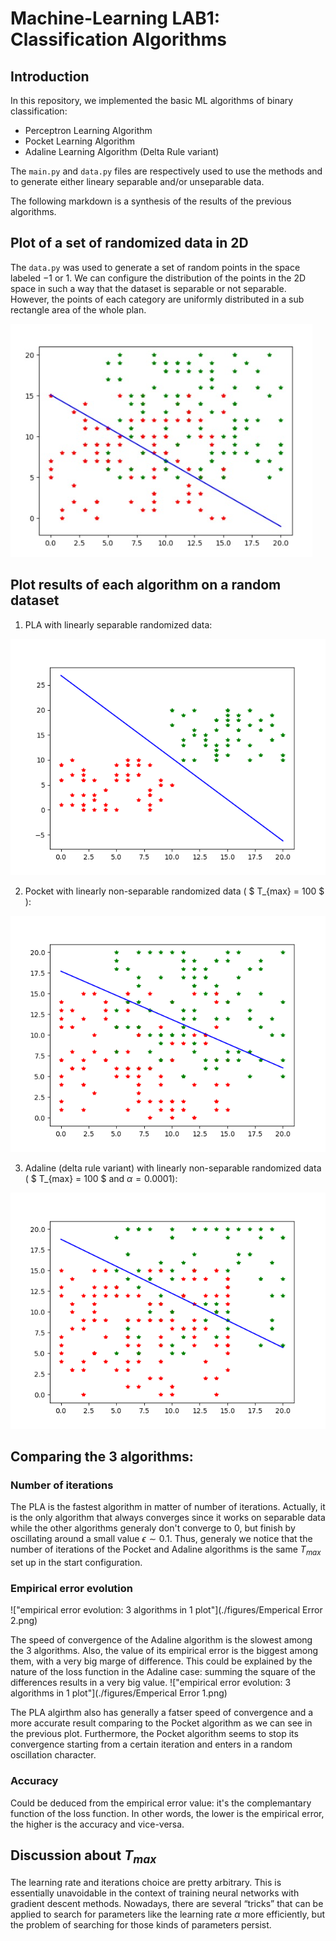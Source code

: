 # Machine-Learning LAB1: Classification Algorithms

## Introduction

In this repository, we implemented the basic ML algorithms of binary classification:

- Perceptron Learning Algorithm
- Pocket Learning Algorithm
- Adaline Learning Algorithm (Delta Rule variant)

The ```main.py``` and ```data.py``` files are respectively used to use the methods and to generate either lineary separable and/or unseparable data.

The following markdown is a synthesis of the results of the previous algorithms.

## Plot of a set of randomized data in 2D
The ```data.py``` was used to generate a set of random points in the space labeled $-1$ or $1$. We can configure the distribution of the points in the 2D space in such a way that the dataset is separable or not separable. However, the points of each category are uniformly distributed in a sub rectangle area of the whole plan.

!["a set of non separable data in 2D"](./figures/dataset.png)

## Plot results of each algorithm on a random dataset

1. PLA with linearly separable randomized data:

!["PLA results"](./figures/PLA.png)

2. Pocket with linearly non-separable randomized data ( $ T_{max} = 100 $ ):
 
!["Pocket"](./figures/pocket.png)

3. Adaline (delta rule variant) with linearly non-separable randomized data ( $ T_{max} = 100 $ and $\alpha = 0.0001$):

!["Adaline: delta rule"](./figures/adaline.png)

## Comparing the 3 algorithms:
### Number of iterations
The PLA is the fastest algorithm in matter of number of iterations. Actually, it is the only algorithm that always converges since it works on separable data while the other algorithms generaly don't converge to $0$, but finish by oscillating around a small value $\epsilon \sim 0.1$. Thus, generaly we notice that the number of iterations of the Pocket and Adaline algorithms is the same $T_{max}$ set up in the start configuration.

### Empirical error evolution
!["empirical error evolution: 3 algorithms in 1 plot"](./figures/Emperical Error 2.png)

The speed of convergence of the Adaline algorithm is the slowest among the 3 algorithms. Also, the value of its empirical error is the biggest among them, with a very big marge of difference. This could be explained by the nature of the loss function in the Adaline case: summing the square of the differences results in a very big value.
!["empirical error evolution: 3 algorithms in 1 plot"](./figures/Emperical Error 1.png)

The PLA algirthm also has generally a fatser speed of convergence and a more accurate result comparing to the Pocket algorithm as we can see in the previous plot. Furthermore, the Pocket algorithm seems to stop its convergence starting from a certain iteration and enters in a random oscillation character.


### Accuracy
Could be deduced from the empirical error value: it's the complemantary function of the loss function. In other words, the lower is the empirical error, the higher is the accuracy and vice-versa.


## Discussion about $T_{max}$
The learning rate and iterations choice are pretty arbitrary. This is essentially unavoidable in the context of training neural networks with gradient descent methods. Nowadays, there are several “tricks” that can be applied to search for parameters like the learning rate $\alpha$ more efficiently, but the problem of searching for those kinds of parameters persist.


